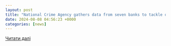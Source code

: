 ```yaml
---
layout: post
title: "National Crime Agency gathers data from seven banks to tackle organised crime – PublicTechnology"
date: 2024-08-08 04:56:23 +0000
categories: [news]
---
```


[Читати далі](https://www.publictechnology.net/2024/08/08/public-order-justice-and-rights/national-crime-agency-gathers-data-from-seven-banks-to-tackle-organised-crime/)
